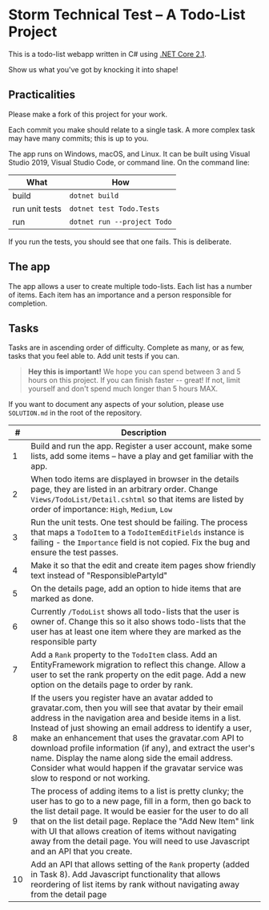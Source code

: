 # Storm Technical Test – A Todo-List Project

This is a todo-list webapp written in C# using [.NET Core 2.1](https://get.asp.net).

Show us what you've got by knocking it into shape!

## Practicalities

Please make a fork of this project for your work.

Each commit you make should relate to a single task. A more complex task may have many commits; this is up to you.

The app runs on Windows, macOS, and Linux. It can be built using Visual Studio 2019, Visual Studio Code, or command line. On the command line: 

| What | How |
|-|-|
| build | `dotnet build` |
| run unit tests | `dotnet test Todo.Tests` |
| run | `dotnet run --project Todo` |

If you run the tests, you should see that one fails. This is deliberate.

## The app

The app allows a user to create multiple todo-lists. Each list has a number of items. Each item has an importance and a person responsible for completion.

## Tasks

Tasks are in ascending order of difficulty. Complete as many, or as few, tasks that you feel able to. Add unit tests if you can.

> **Hey this is important!**
> We hope you can spend between 3 and 5 hours on this project. If you can finish faster -- great! If not, limit yourself and don't spend much longer than 5 hours MAX.

If you want to document any aspects of your solution, please use `SOLUTION.md` in the root of the repository.

| # | Description |
|-|-|
| 1 | Build and run the app. Register a user account, make some lists, add some items – have a play and get familiar with the app. |
| 2 | When todo items are displayed in browser in the details page, they are listed in an arbitrary order. Change `Views/TodoList/Detail.cshtml` so that items are listed by order of importance: `High`, `Medium`, `Low` |
| 3 | Run the unit tests. One test should be failing. The process that maps a `TodoItem` to a `TodoItemEditFields` instance is failing - the `Importance` field is not copied. Fix the bug and ensure the test passes. |
| 4 | Make it so that the edit and create item pages show friendly text instead of "ResponsiblePartyId"  |
| 5 | On the details page, add an option to hide items that are marked as done. |
| 6 | Currently `/TodoList` shows all todo-lists that the user is owner of. Change this so it also shows todo-lists that the user has at least one item where they are marked as the responsible party  |
| 7 | Add a `Rank` property to the `TodoItem` class. Add an EntityFramework migration to reflect this change. Allow a user to set the rank property on the edit page. Add a new option on the details page to order by rank. |
| 8 | If the users you register have an avatar added to gravatar.com, then you will see that avatar by their email address in the navigation area and beside items in a list. Instead of just showing an email address to identify a user, make an enhancement that uses the gravatar.com API to download profile information (if any), and extract the user's name. Display the name along side the email address. Consider what would happen if the gravatar service was slow to respond or not working. |
| 9 | The process of adding items to a list is pretty clunky; the user has to go to a new page, fill in a form, then go back to the list detail page. It would be easier for the user to do all that on the list detail page. Replace the "Add New Item" link with UI that allows creation of items without navigating away from the detail page. You will need to use Javascript and an API that you create. |
| 10 | Add an API that allows setting of the `Rank` property (added in Task 8). Add Javascript functionality that allows reordering of list items by rank without navigating away from the detail page |
